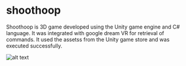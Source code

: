 # shoothoop
Shoothoop is 3D game developed using the Unity game engine and C# language. It was integrated with google dream VR for retrieval of commands. It used the assetss from the Unity game store and was executed successfully.

![alt text](https://github.com/Chinmay4285/TensorFlow-Image-Classification-Alexnet/blob/master/shoothoop.png) 
